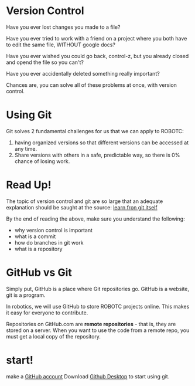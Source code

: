 # Version Control

Have you ever lost changes you made to a file?

Have you ever tried to work with a friend on a project where you both have to edit the same file, WITHOUT google docs?

Have you ever wished you could go back, control-z, but you already closed and opend the file so you can't?

Have you ever accidentally deleted something really important?

Chances are, you can solve all of these problems at once, with version control. 

# Using Git

Git solves 2 fundamental challenges for us that we can apply to ROBOTC:
1. having organized versions so that different versions can be accessed at any time.
2. Share versions with others in a safe, predictable way, so there is 0% chance of losing work.

# Read Up!

The topic of version control and git are so large that an adequate explanation should be saught at the source: 
[learn fron git itself](https://git-scm.com)

By the end of reading the above, make sure you understand the following:
- why version control is important
- what is a commit
- how do branches in git work
- what is a repository

# GitHub vs Git

Simply put, GitHub is a place where Git repositories go. GitHub is a website, git is a program.

In robotics, we will use GitHub to store ROBOTC projects online. This makes it easy for everyone to contribute.

Repositories on GitHub.com are **remote repositories** - that is, they are stored on a server. When you want to use the code from a remote repo, you must get a local copy of the repository.

# start!

make a [GitHub account](https://github.com)
Download [Github Desktop](https://desktop.github.com/) to start using git.

